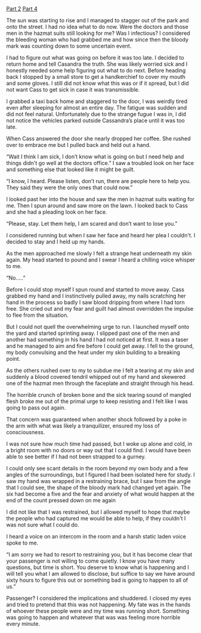 [Part 2](https://www.reddit.com/r/nosleep/comments/1lh8kxv/bloody_numbers_have_been_appearing_on_my_hand_i/?utm_source=share&utm_medium=web3x&utm_name=web3xcss&utm_term=1&utm_content=share_button) [Part 4](https://www.reddit.com/r/nosleep/comments/1lq6n06/bloody_numbers_have_been_appearing_on_my_hand_i/?utm_source=share&utm_medium=web3x&utm_name=web3xcss&utm_term=1&utm_content=share_button)

The sun was starting to rise and I managed to stagger out of the park and onto the street. I had no idea what to do now. Were the doctors and those men in the hazmat suits still looking for me? Was I infectious? I considered the bleeding woman who had grabbed me and how since then the bloody mark was counting down to some uncertain event.

I had to figure out what was going on before it was too late. I decided to return home and tell Casandra the truth. She was likely worried sick and I honestly needed some help figuring out what to do next. Before heading back I stopped by a small store to get a handkerchief to cover my mouth and some gloves. I still did not know what this was or if it spread, but I did not want Cass to get sick in case it was transmissible.

I grabbed a taxi back home and staggered to the door, I was weirdly tired even after sleeping for almost an entire day. The fatigue was sudden and did not feel natural. Unfortunately due to the strange fugue I was in, I did not notice the vehicles parked outside Cassandra’s place until it was too late.

When Cass answered the door she nearly dropped her coffee. She rushed over to embrace me but I pulled back and held out a hand.

“Wait I think I am sick, I don’t know what is going on but I need help and things didn't go well at the doctors office.” I saw a troubled look on her face and something else that looked like it might be guilt.

“I know, I heard. Please listen, don’t run, there are people here to help you. They said they were the only ones that could now.”

I looked past her into the house and saw the men in hazmat suits waiting for me. Then I spun around and saw more on the lawn. I looked back to Cass and she had a pleading look on her face.

“Please, stay. Let them help, I am scared and don’t want to lose you.”

I considered running but when I saw her face and heard her plea I couldn't. I decided to stay and I held up my hands.

As the men approached me slowly I felt a strange heat underneath my skin again. My head started to pound and I swear I heard a chilling voice whisper to me.

“No.....”

Before I could stop myself I spun round and started to move away. Cass grabbed my hand and I instinctively pulled away, my nails scratching her hand in the process so badly I saw blood dripping from where I had torn free. She cried out and my fear and guilt had almost overridden the impulse to flee from the situation.

But I could not quell the overwhelming urge to run. I launched myself onto the yard and started sprinting away. I slipped past one of the men and another had something in his hand I had not noticed at first. It was a taser and he managed to aim and fire before I could get away. I fell to the ground, my body convulsing and the heat under my skin building to a breaking point.

As the others rushed over to my to subdue me I felt a tearing at my skin and suddenly a blood covered tendril whipped out of my hand and skewered one of the hazmat men through the faceplate and straight through his head.

The horrible crunch of broken bone and the sick tearing sound of mangled flesh broke me out of the primal urge to keep resisting and I felt like I was going to pass out again.

That concern was guaranteed when another shock followed by a poke in the arm with what was likely a tranquilizer, ensured my loss of consciousness.

I was not sure how much time had passed, but I woke up alone and cold, in a bright room with no doors or way out that I could find. I would have been able to see better if I had not been strapped to a gurney.

I could only see scant details in the room beyond my own body and a few angles of the surroundings, but I figured I had been isolated here for study. I saw my hand was wrapped in a restraining brace, but I saw from the angle that I could see, the shape of the bloody mark had changed yet again. The six had become a five and the fear and anxiety of what would happen at the end of the count pressed down on me again

I did not like that I was restrained, but I allowed myself to hope that maybe the people who had captured me would be able to help, if they couldn't I was not sure what I could do.

I heard a voice on an intercom in the room and a harsh static laden voice spoke to me.

“I am sorry we had to resort to restraining you, but it has become clear that your passenger is not willing to come quietly. I know you have many questions, but time is short. You deserve to know what is happening and I will tell you what I am allowed to disclose, but suffice to say we have around sixty hours to figure this out or something bad is going to happen to all of us.”

Passenger? I considered the implications and shuddered. I closed my eyes and tried to pretend that this was not happening. My fate was in the hands of whoever these people were and my time was running short. Something was going to happen and whatever that was was feeling more horrible every minute.